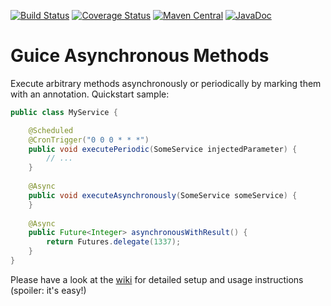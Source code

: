[![Build Status](https://travis-ci.org/skuzzle/guice-async-extension.svg?branch=master)](https://travis-ci.org/skuzzle/guice-async-extension) 
[![Coverage Status](https://coveralls.io/repos/skuzzle/guice-async-extension/badge.svg?branch=master&service=github)](https://coveralls.io/github/skuzzle/guice-async-extension?branch=master)
[![Maven Central](https://maven-badges.herokuapp.com/maven-central/de.skuzzle.inject/guice-async-extension/badge.svg)](https://maven-badges.herokuapp.com/maven-central/de.skuzzle.inject/guice-async-extension)
[![JavaDoc](http://javadoc-badge.appspot.com/de.skuzzle.inject/guice-async-extension.svg?label=JavaDoc)](http://javadoc-badge.appspot.com/de.skuzzle.inject/guice-async-extension)

# Guice Asynchronous Methods

Execute arbitrary methods asynchronously or periodically by marking them with an 
annotation. Quickstart sample:

```java
public class MyService {

    @Scheduled
    @CronTrigger("0 0 0 * * *")
    public void executePeriodic(SomeService injectedParameter) {
        // ...
    }
    
    @Async
    public void executeAsynchronously(SomeService someService) {
    }
    
    @Async
    public Future<Integer> asynchronousWithResult() {
        return Futures.delegate(1337);
    }
}
```

Please have a look at the [wiki](https://github.com/skuzzle/guice-async-extension/wiki)
for detailed setup and usage instructions (spoiler: it's easy!)
